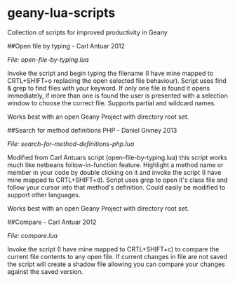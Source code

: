 geany-lua-scripts
=================

Collection of scripts for improved productivity in Geany

##Open file by typing - Carl Antuar 2012

_File: open-file-by-typing.lua_

Invoke the script and begin typing the filename (I have mine mapped to CRTL+SHIFT+o replacing the open selected file behaviour). Script uses find & grep to find files with your keyword.  If only one file is found it opens immediately, if more than one is found the user is presented with a selection window to choose the correct file. Supports partial and wildcard names.

Works best with an open Geany Project with directory root set.

##Search for method definitions PHP - Daniel Givney 2013

_File: search-for-method-definitions-php.lua_

Modified from Carl Antuars script (open-file-by-typing.lua) this script works much like netbeans follow-in-function feature.  Highlight a method name or member in your code by double clicking on it and invoke the script (I have mine mapped to CRTL+SHIFT+d). Script uses grep to open it's class file and follow your cursor into that method's definition.  Could easily be modified to support other languages.

Works best with an open Geany Project with directory root set.

##Compare - Carl Antuar 2012

_File: compare.lua_

Invoke the script (I have mine mapped to CRTL+SHIFT+c) to compare the current file contents to any open file. If current changes in file are not saved the script will create a shadow file allowing you can compare your changes against the saved version.